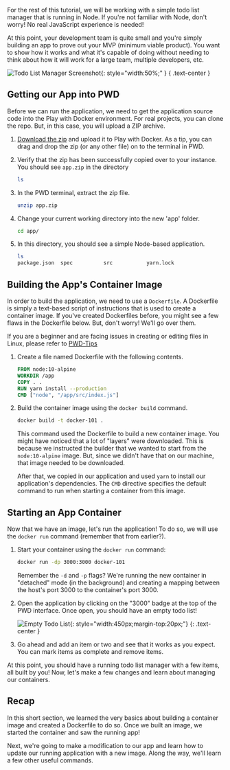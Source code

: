 
For the rest of this tutorial, we will be working with a simple todo
list manager that is running in Node. If you're not familiar with Node,
don't worry! No real JavaScript experience is needed!

At this point, your development team is quite small and you're simply
building an app to prove out your MVP (minimum viable product). You want
to show how it works and what it's capable of doing without needing to
think about how it will work for a large team, multiple developers, etc.

![Todo List Manager Screenshot](todo-list-sample.png){: style="width:50%;" }
{ .text-center }

## Getting our App into PWD

Before we can run the application, we need to get the application source code into
the Play with Docker environment. For real projects, you can clone the repo. But, in
this case, you will upload a ZIP archive.

1. [Download the zip](/assets/app.zip) and upload it to Play with Docker. As a
   tip, you can drag and drop the zip (or any other file) on to the terminal in PWD.

1. Verify that the zip has been successfully copied over to your instance. You should see `app.zip` in the directory

    ```bash
    ls
    ```

1. In the PWD terminal, extract the zip file.

    ```bash
    unzip app.zip
    ```

1. Change your current working directory into the new 'app' folder.

    ```bash
    cd app/
    ```

1. In this directory, you should see a simple Node-based application.

    ```bash
    ls
    package.json  spec          src           yarn.lock
    ```


## Building the App's Container Image

In order to build the application, we need to use a `Dockerfile`. A
Dockerfile is simply a text-based script of instructions that is used to
create a container image. If you've created Dockerfiles before, you might
see a few flaws in the Dockerfile below. But, don't worry! We'll go over them.

If you are a beginner and are facing issues in creating or editing files in Linux, please refer to [PWD-Tips](../../pwd-tips/index.md)

1. Create a file named Dockerfile with the following contents.

    ```dockerfile
    FROM node:10-alpine
    WORKDIR /app
    COPY . .
    RUN yarn install --production
    CMD ["node", "/app/src/index.js"]
    ```

1. Build the container image using the `docker build` command.

    ```bash
    docker build -t docker-101 .
    ```

    This command used the Dockerfile to build a new container image. You might
    have noticed that a lot of "layers" were downloaded. This is because we instructed
    the builder that we wanted to start from the `node:10-alpine` image. But, since we
    didn't have that on our machine, that image needed to be downloaded.

    After that, we copied in our application and used `yarn` to install our application's
    dependencies. The `CMD` directive specifies the default command to run when starting
    a container from this image.


## Starting an App Container

Now that we have an image, let's run the application! To do so, we will use the `docker run`
command (remember that from earlier?).

1. Start your container using the `docker run` command:

    ```bash
    docker run -dp 3000:3000 docker-101
    ```

    Remember the `-d` and `-p` flags? We're running the new container in "detached" mode (in the 
    background) and creating a mapping between the host's port 3000 to the container's port 3000.

1. Open the application by clicking on the "3000" badge at the top of the PWD interface. Once open,
   you should have an empty todo list!

    ![Empty Todo List](todo-list-empty.png){: style="width:450px;margin-top:20px;"}
    {: .text-center }

1. Go ahead and add an item or two and see that it works as you expect. You can mark items as
   complete and remove items.


At this point, you should have a running todo list manager with a few items, all built by you!
Now, let's make a few changes and learn about managing our containers.


## Recap

In this short section, we learned the very basics about building a container image and created a
Dockerfile to do so. Once we built an image, we started the container and saw the running app!

Next, we're going to make a modification to our app and learn how to update our running application
with a new image. Along the way, we'll learn a few other useful commands.
